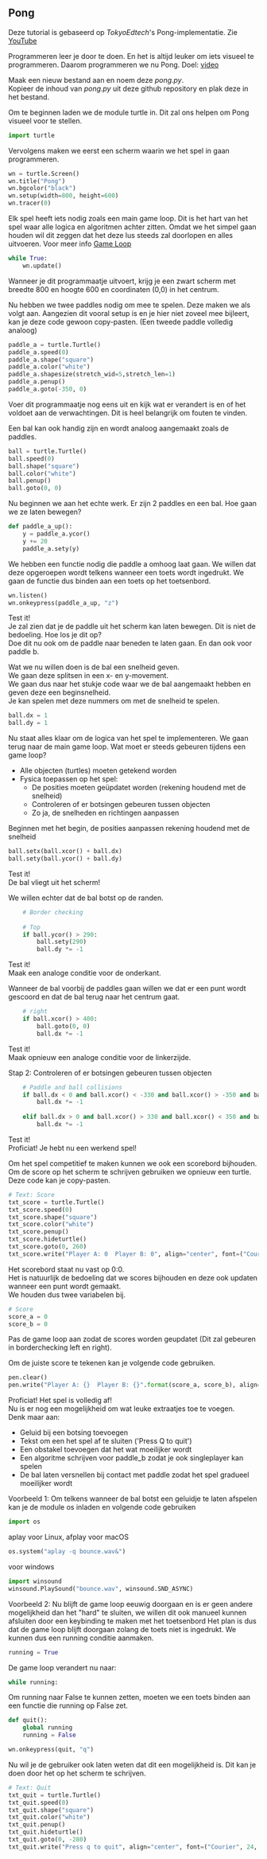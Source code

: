 ## Pong
Deze tutorial is gebaseerd op *TokyoEdtech*'s Pong-implementatie. Zie [YouTube](https://www.youtube.com/playlist?list=PLlEgNdBJEO-kXk2PyBxhSmo84hsO3HAz2)

Programmeren leer je door te doen. En het is altijd leuker om iets visueel te programmeren. Daarom programmeren we nu Pong.
Doel: [video](https://user-images.githubusercontent.com/81807266/160153440-caea3456-0ab1-49cd-9a6b-d8ab990ee676.mp4)


Maak een nieuw bestand aan en noem deze *pong.py*.  
Kopieer de inhoud van *pong.py* uit deze github repository en plak deze in het bestand.

Om te beginnen laden we de module turtle in. Dit zal ons helpen om Pong visueel voor te stellen.
```python
import turtle
```

Vervolgens maken we eerst een scherm waarin we het spel in gaan programmeren. 
```python
wn = turtle.Screen()
wn.title("Pong")
wn.bgcolor("black")
wn.setup(width=800, height=600)
wn.tracer(0)
``` 

Elk spel heeft iets nodig zoals een main game loop. Dit is het hart van het spel waar alle logica en algoritmen achter zitten. Omdat we het simpel gaan houden wil dit zeggen dat het deze lus steeds zal doorlopen en alles uitvoeren. Voor meer info [Game Loop](https://www.informit.com/articles/article.aspx?p=2167437&seqNum=2#:~:text=The%20game%20loop%20is%20the,is%20known%20as%20a%20frame)
```python
while True:
    wn.update()
```
Wanneer je dit programmaatje uitvoert, krijg je een zwart scherm met breedte 800 en hoogte 600 en coordinaten (0,0) in het centrum.

Nu hebben we twee paddles nodig om mee te spelen. Deze maken we als volgt aan. Aangezien dit vooral setup is en je hier niet zoveel mee bijleert, kan je deze code gewoon copy-pasten. (Een tweede paddle volledig analoog)
```python
paddle_a = turtle.Turtle()
paddle_a.speed(0)
paddle_a.shape("square")
paddle_a.color("white")
paddle_a.shapesize(stretch_wid=5,stretch_len=1)
paddle_a.penup()
paddle_a.goto(-350, 0)
```
Voer dit programmaatje nog eens uit en kijk wat er verandert is en of het voldoet aan de verwachtingen. Dit is heel belangrijk om fouten te vinden.

Een bal kan ook handig zijn en wordt analoog aangemaakt zoals de paddles.
```python
ball = turtle.Turtle()
ball.speed(0)
ball.shape("square")
ball.color("white")
ball.penup()
ball.goto(0, 0)
```

Nu beginnen we aan het echte werk. Er zijn 2 paddles en een bal. Hoe gaan we ze laten bewegen?
```python
def paddle_a_up():
    y = paddle_a.ycor()
    y += 20
    paddle_a.sety(y)
```
We hebben een functie nodig die paddle a omhoog laat gaan. We willen dat deze opgeroepen wordt telkens wanneer een toets wordt ingedrukt. We gaan de functie dus binden aan een toets op het toetsenbord.
```python
wn.listen()
wn.onkeypress(paddle_a_up, "z")
```
Test it!  
Je zal zien dat je de paddle uit het scherm kan laten bewegen. Dit is niet de bedoeling. Hoe los je dit op?  
Doe dit nu ook om de paddle naar beneden te laten gaan. En dan ook voor paddle b.

Wat we nu willen doen is de bal een snelheid geven.  
We gaan deze splitsen in een x- en y-movement.  
We gaan dus naar het stukje code waar we de bal aangemaakt hebben en geven deze een beginsnelheid.  
Je kan spelen met deze nummers om met de snelheid te spelen.
```python
ball.dx = 1
ball.dy = 1
```

Nu staat alles klaar om de logica van het spel te implementeren. We gaan terug naar de main game loop.
Wat moet er steeds gebeuren tijdens een game loop?
- Alle objecten (turtles) moeten getekend worden
- Fysica toepassen op het spel:
    * De posities moeten geüpdatet worden (rekening houdend met de snelheid)
    * Controleren of er botsingen gebeuren tussen objecten 
    * Zo ja, de snelheden en richtingen aanpassen

Beginnen met het begin, de posities aanpassen rekening houdend met de snelheid
```python
ball.setx(ball.xcor() + ball.dx)
ball.sety(ball.ycor() + ball.dy)
```
Test it!  
De bal vliegt uit het scherm!

We willen echter dat de bal botst op de randen.
```python
    # Border checking
    
    # Top
    if ball.ycor() > 290:
        ball.sety(290)
        ball.dy *= -1
```
Test it!  
Maak een analoge conditie voor de onderkant.  

Wanneer de bal voorbij de paddles gaan willen we dat er een punt wordt gescoord en dat de bal terug naar het centrum gaat.
```python
    # right
    if ball.xcor() > 400:
        ball.goto(0, 0)
        ball.dx *= -1
```
Test it!  
Maak opnieuw een analoge conditie voor de linkerzijde.

Stap 2: Controleren of er botsingen gebeuren tussen objecten
```python
    # Paddle and ball collisions
    if ball.dx < 0 and ball.xcor() < -330 and ball.xcor() > -350 and ball.ycor() < paddle_a.ycor() + 50 and ball.ycor() > paddle_a.ycor() - 50:
        ball.dx *= -1
    
    elif ball.dx > 0 and ball.xcor() > 330 and ball.xcor() < 350 and ball.ycor() < paddle_b.ycor() + 50 and ball.ycor() > paddle_b.ycor() - 50:
        ball.dx *= -1
```
Test it!  
Proficiat! Je hebt nu een werkend spel!  

Om het spel competitief te maken kunnen we ook een scorebord bijhouden.  
Om de score op het scherm te schrijven gebruiken we opnieuw een turtle.  
Deze code kan je copy-pasten.
```python
# Text: Score
txt_score = turtle.Turtle()
txt_score.speed(0)
txt_score.shape("square")
txt_score.color("white")
txt_score.penup()
txt_score.hideturtle()
txt_score.goto(0, 260)
txt_score.write("Player A: 0  Player B: 0", align="center", font=("Courier", 24, "normal"))
```
Het scorebord staat nu vast op 0:0.  
Het is natuurlijk de bedoeling dat we scores bijhouden en deze ook updaten wanneer een punt wordt gemaakt.   
We houden dus twee variabelen bij.
```python
# Score
score_a = 0
score_b = 0
```

Pas de game loop aan zodat de scores worden geupdatet (Dit zal gebeuren in borderchecking left en right).  

Om de juiste score te tekenen kan je volgende code gebruiken.
```python
pen.clear()
pen.write("Player A: {}  Player B: {}".format(score_a, score_b), align="center", font=("Courier", 24, "normal"))
```

Proficiat! Het spel is volledig af!  
Nu is er nog een mogelijkheid om wat leuke extraatjes toe te voegen.  
Denk maar aan:
- Geluid bij een botsing toevoegen
- Tekst om een het spel af te sluiten ('Press Q to quit')
- Een obstakel toevoegen dat het wat moeilijker wordt
- Een algoritme schrijven voor paddle_b zodat je ook singleplayer kan spelen
- De bal laten versnellen bij contact met paddle zodat het spel gradueel moeilijker wordt

Voorbeeld 1:
Om telkens wanneer de bal botst een geluidje te laten afspelen kan je de module os inladen en volgende code gebruiken
```python
import os
```
aplay voor Linux, afplay voor macOS
```python
os.system("aplay -q bounce.wav&")
```
voor windows
```python
import winsound
winsound.PlaySound("bounce.wav", winsound.SND_ASYNC)
```

Voorbeeld 2:
Nu blijft de game loop eeuwig doorgaan en is er geen andere mogelijkheid dan het "hard" te sluiten, we willen dit ook manueel kunnen afsluiten door een keybinding te maken met het toetsenbord
Het plan is dus dat de game loop blijft doorgaan zolang de toets niet is ingedrukt. We kunnen dus een running conditie aanmaken.
```python
running = True
```
De game loop verandert nu naar:
```python
while running:
```
Om running naar False te kunnen zetten, moeten we een toets binden aan een functie die running op False zet.
```python
def quit():
    global running
    running = False

wn.onkeypress(quit, "q")
```
Nu wil je de gebruiker ook laten weten dat dit een mogelijkheid is. Dit kan je doen door het op het scherm te schrijven.
```python
# Text: Quit
txt_quit = turtle.Turtle()
txt_quit.speed(0)
txt_quit.shape("square")
txt_quit.color("white")
txt_quit.penup()
txt_quit.hideturtle()
txt_quit.goto(0, -280)
txt_quit.write("Press q to quit", align="center", font=("Courier", 24, "normal"))
```
